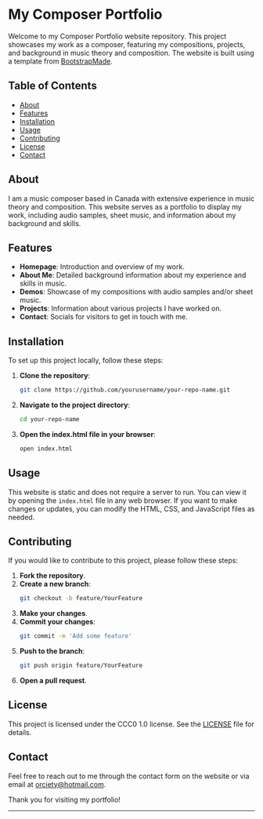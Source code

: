 # My Composer Portfolio

Welcome to my Composer Portfolio website repository. This project showcases my work as a composer, featuring my compositions, projects, and background in music theory and composition. The website is built using a template from [BootstrapMade](https://bootstrapmade.com).

## Table of Contents

- [About](#about)
- [Features](#features)
- [Installation](#installation)
- [Usage](#usage)
- [Contributing](#contributing)
- [License](#license)
- [Contact](#contact)

## About

I am a music composer based in Canada with extensive experience in music theory and composition. This website serves as a portfolio to display my work, including audio samples, sheet music, and information about my background and skills.

## Features

- **Homepage**: Introduction and overview of my work.
- **About Me**: Detailed background information about my experience and skills in music.
- **Demos**: Showcase of my compositions with audio samples and/or sheet music.
- **Projects**: Information about various projects I have worked on.
- **Contact**: Socials for visitors to get in touch with me.

## Installation

To set up this project locally, follow these steps:

1. **Clone the repository**:
    ```sh
    git clone https://github.com/yourusername/your-repo-name.git
    ```

2. **Navigate to the project directory**:
    ```sh
    cd your-repo-name
    ```

3. **Open the index.html file in your browser**:
    ```sh
    open index.html
    ```

## Usage

This website is static and does not require a server to run. You can view it by opening the `index.html` file in any web browser. If you want to make changes or updates, you can modify the HTML, CSS, and JavaScript files as needed.

## Contributing

If you would like to contribute to this project, please follow these steps:

1. **Fork the repository**.
2. **Create a new branch**:
    ```sh
    git checkout -b feature/YourFeature
    ```
3. **Make your changes**.
4. **Commit your changes**:
    ```sh
    git commit -m 'Add some feature'
    ```
5. **Push to the branch**:
    ```sh
    git push origin feature/YourFeature
    ```
6. **Open a pull request**.

## License

This project is licensed under the CCC0 1.0 license. See the [LICENSE](LICENSE) file for details.

## Contact

Feel free to reach out to me through the contact form on the website or via email at [orciety@hotmail.com](mailto:orciety@hotmail.com).

Thank you for visiting my portfolio!

---
